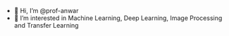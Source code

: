 - 👋 Hi, I’m @prof-anwar
- 👀 I’m interested in Machine Learning, Deep Learning, Image Processing and Transfer Learning
  
<!---
prof-anwar/prof-anwar is a ✨ special ✨ repository because its `README.md` (this file) appears on your GitHub profile.
You can click the Preview link to take a look at your changes.
--->
